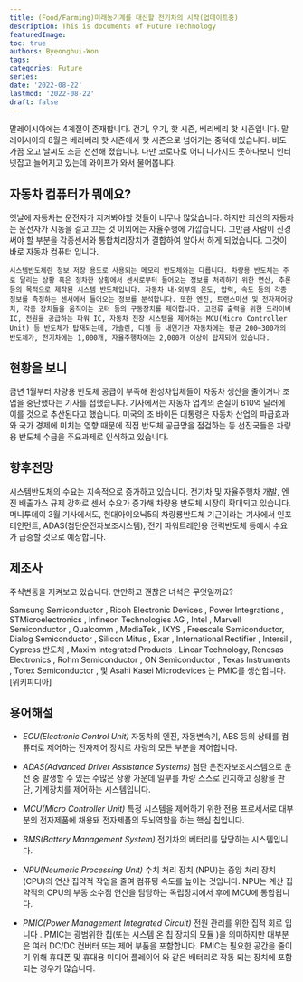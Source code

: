 ```yaml
---
title: (Food/Farming)미래농기계를 대신할 전기차의 시작(업데이트중)
description: This is documents of Future Technology
featuredImage: 
toc: true
authors: Byeonghui-Won
tags:
categories: Future
series: 
date: '2022-08-22'
lastmod: '2022-08-22'
draft: false
---
```


말레이시아에는 4계절이 존재합니다. 건기, 우기, 핫 시즌, 베리베리 핫 시즌입니다. 말레이시아의 8월은 베리베리 핫 시즌에서 핫 시즌으로 넘어가는 중턱에 있습니다. 비도 가끔 오고 날씨도 조금 선선해 졌습니다. 다만 코로나로 어디 나가지도 못하다보니 인터넷잡고 늘어지고 있는데 와이프가 와서 물어봅니다. 

## 자동차 컴퓨터가 뭐에요?

옛날에 자동차는 운전자가 지켜봐야할 것들이 너무나 많았습니다. 하지만 최신의 자동차는 운전자가 시동을 걸고 끄는 것 이외에는 자율주행에 가깝습니다. 그만큼 사람이 신경써야 할 부분을 각종센서와 통합처리장치가 결합하여 알아서 하게 되었습니다. 그것이 바로 자동차 컴퓨터 입니다. 

```
시스템반도체란 정보 저장 용도로 사용되는 메모리 반도체와는 다릅니다. 차량용 반도체는 주로 달리는 상황 혹은 정차한 상황에서 센서로부터 들어오는 정보를 처리하기 위한 연산, 추론 등의 목적으로 제작된 시스템 반도체입니다. 자동차 내·외부의 온도, 압력, 속도 등의 각종 정보를 측정하는 센서에서 들어오는 정보를 분석합니다. 또한 엔진, 트랜스미션 및 전자제어장치, 각종 장치들을 움직이는 모터 등의 구동장치를 제어합니다. 고전류 출력을 위한 드라이버 IC, 전원을 공급하는 파워 IC, 자동차 전장 시스템을 제어하는 MCU(Micro Controller Unit) 등 반도체가 탑재되는데, 가솔린, 디젤 등 내연기관 자동차에는 평균 200~300개의 반도체가, 전기차에는 1,000개, 자율주행차에는 2,000개 이상이 탑재되어 있습니다. 
```

## 현황을 보니 

금년 1월부터 차량용 반도체 공급이 부족해 완성차업체들이 자동차 생산을 줄이거나 조업을 중단했다는 기사를 접했습니다. 기사에서는 자동차 업계의 손실이 610억 달러에 이를 것으로 추산된다고 했습니다. 미국의 조 바이든 대통령은 자동차 산업의 파급효과와 국가 경제에 미치는 영향 때문에 직접 반도체 공급망을 점검하는 등 선진국들은 차량용 반도체 수급을 주요과제로 인식하고 있습니다. 

## 향후전망

시스템반도체의 수요는 지속적으로 증가하고 있습니다. 전기차 및 자율주행차 개발, 엔진 배출가스 규제 강화로 센서 수요가 증가해 차량용 반도체 시장이 확대되고 있습니다. 머니투데이 3월 기사에서도, 현대아이오닉5의 차량룡반도체 기근이라는 기사에서 인포테인먼트, ADAS(첨단운전자보조시스템), 전기 파워트레인용 전력반도체 등에서 수요가 급증할 것으로 예상합니다. 

## 제조사

주식변동을 지켜보고 있습니다. 만만하고 괜찮은 녀석은 무엇일까요?

Samsung Semiconductor , Ricoh Electronic Devices , Power Integrations , STMicroelectronics , Infineon Technologies AG , Intel , Marvell Semiconductor , Qualcomm , MediaTek , IXYS , Freescale Semiconductor, Dialog Semiconductor , Silicon Mitus , Exar , International Rectifier , Intersil , Cypress 반도체 , Maxim Integrated Products , Linear Technology, Renesas Electronics , Rohm Semiconductor , ON Semiconductor , Texas Instruments , Torex Semiconductor ,  및 Asahi Kasei Microdevices 는 PMIC를 생산합니다. [위키피디아]



## 용어해설

+ *ECU(Electronic Control Unit)* 자동차의 엔진, 자동변속기, ABS 등의 상태를 컴퓨터로 제어하는 전자제어 장치로 차량의 모든 부분을 제어합니다.

+ *ADAS(Advanced Driver Assistance Systems)* 첨단 운전자보조시스템으로 운전 중 발생할 수 있는 수많은 상황 가운데 일부를 차량 스스로 인지하고 상황을 판단, 기계장치를 제어하는 시스템입니다.

+ *MCU(Micro Controller Unit)* 특정 시스템을 제어하기 위한 전용 프로세서로 대부분의 전자제품에 채용돼 전자제품의 두뇌역할을 하는 핵심 칩입니다.

+ *BMS(Battery Management System)* 전기차의 베터리를 담당하는 시스템입니다.

+ *NPU(Neumeric Processing Unit)* 수치 처리 장치 (NPU)는 중앙 처리 장치 (CPU)의 연산 집약적 작업을 줄여 컴퓨팅 속도를 높이는 것입니다. NPU는 계산 집약적의 CPU의 부동 소수점 연산을 담당하는 독립장치에서 후에 MCU에 통합됩니다. 

+ *PMIC(Power Management Integrated Circuit)*  전원 관리를 위한 집적 회로 입니다 . PMIC는 광범위한 칩(또는 시스템 온 칩 장치의 모듈 )을 의미하지만 대부분은 여러 DC/DC 컨버터 또는 제어 부품을 포함합니다. PMIC는 필요한 공간을 줄이기 위해 휴대폰 및 휴대용 미디어 플레이어 와 같은 배터리로 작동 되는 장치에 포함되는 경우가 많습니다.

